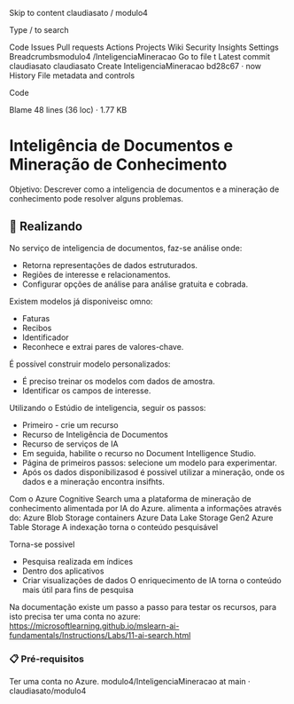 Skip to content
claudiasato
/
modulo4

Type / to search

Code
Issues
Pull requests
Actions
Projects
Wiki
Security
Insights
Settings
Breadcrumbsmodulo4
/InteligenciaMineracao
Go to file
t
Latest commit
claudiasato
claudiasato
Create InteligenciaMineracao
bd28c67
 · 
now
History
File metadata and controls

Code

Blame
48 lines (36 loc) · 1.77 KB
# Inteligência de Documentos e Mineração de Conhecimento

Objetivo: Descrever como a inteligencia de documentos e a mineração de conhecimento pode resolver alguns problemas.

## 🚀 Realizando

No serviço de inteligencia de documentos, faz-se análise onde:
- Retorna representações de dados estruturados.
- Regiões de interesse e relacionamentos.
- Configurar opções de análise para análise gratuita e cobrada.

Existem modelos já disponiveisc omno:
- Faturas
- Recibos
- Identificador
- Reconhece e extrai pares de valores-chave.

É possível construir modelo personalizados:
- É preciso treinar os modelos com dados de amostra.
- Identificar os campos de interesse.

Utilizando o Estúdio de inteligencia, seguir os passos:
- Primeiro - crie um recurso
- Recurso de Inteligência de Documentos
- Recurso de serviços de IA
- Em seguida, habilite o recurso no Document Intelligence Studio.
- Página de primeiros passos: selecione um modelo para experimentar.
- Após os dados disponibilizasod é possivel utilizar a mineração, onde os dados e a mineração encontra insifhts.

Com o Azure Cognitive Search uma a plataforma de mineração de conhecimento alimentada por IA do Azure.
alimenta a informações através do:
Azure Blob Storage containers 
Azure Data Lake Storage Gen2
Azure Table Storage
A indexação torna o conteúdo pesquisável

Torna-se possivel
- Pesquisa realizada em índices
- Dentro dos aplicativos
- Criar visualizações de dados
O enriquecimento de IA torna o conteúdo mais útil para fins de pesquisa

Na documentação existe um passo a passo para testar os recursos, para isto precisa ter uma conta no azure: https://microsoftlearning.github.io/mslearn-ai-fundamentals/Instructions/Labs/11-ai-search.html


### 📋 Pré-requisitos

Ter uma conta no Azure.
modulo4/InteligenciaMineracao at main · claudiasato/modulo4 

